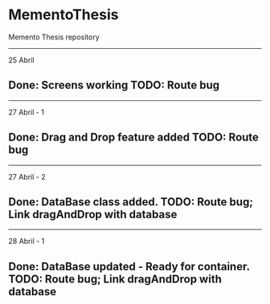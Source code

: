 MementoThesis
=============

Memento Thesis repository

-------------
25 Abril

Done: Screens working
TODO: Route bug
-------------
-------------
27 Abril - 1

Done: Drag and Drop feature added
TODO: Route bug
-------------
-------------
27 Abril - 2

Done: DataBase class added. 
TODO: Route bug; Link dragAndDrop with database
-------------
-------------
28 Abril - 1

Done: DataBase updated - Ready for container. 
TODO: Route bug; Link dragAndDrop with database
-------------
